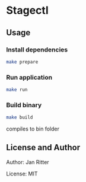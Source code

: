 # Stagectl

## Usage

### Install dependencies

```bash
make prepare
```

### Run application

```bash
make run
```

### Build binary

```bash
make build
```

compiles to bin folder

## License and Author

Author: Jan Ritter

License: MIT